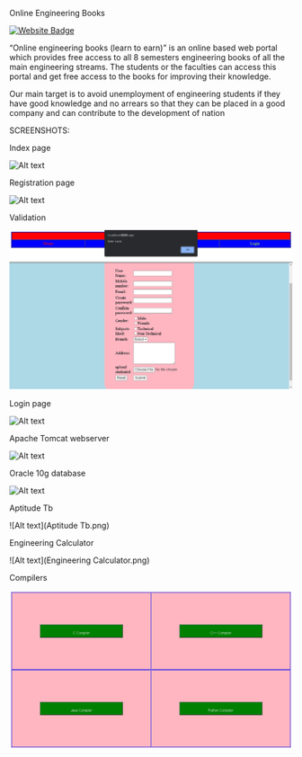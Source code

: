 Online Engineering Books

[![Website Badge](https://img.shields.io/badge/Visit-Now-green?style=for-the-badge&logo=vercel)](https://nagasatyasaipavirala.github.io/Online-Engineering-Books/)


“Online engineering books (learn to earn)” is an online based web portal which provides free access to all 8 semesters engineering books of all the main engineering streams. The students or the faculties can access this portal and get free access to the books for improving their knowledge.

Our main target is to avoid unemployment of engineering students if they have good knowledge and no arrears so that they can be placed in a good company and can contribute to the development of nation

SCREENSHOTS:

Index page

![Alt text](https://nagasatyasaipavirala.github.io/Online-Engineering-Books/Index.png)

Registration page

![Alt text](https://nagasatyasaipavirala.github.io/Online-Engineering-Books/Registration%20form.png)

Validation

![Alt text](Validation.png)



Login page

![Alt text](https://nagasatyasaipavirala.github.io/Online-Engineering-Books/Login%20form.png)

Apache Tomcat webserver

![Alt text](https://nagasatyasaipavirala.github.io/Online-Engineering-Books/Apache%20Tomcat.png)

Oracle 10g database

![Alt text](https://nagasatyasaipavirala.github.io/Online-Engineering-Books/Oracle%2010g.png)

Aptitude Tb

![Alt text](Aptitude Tb.png)

Engineering Calculator

![Alt text](Engineering Calculator.png)

Compilers

![Alt text](Compilers.png)


